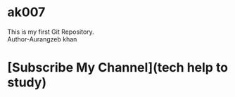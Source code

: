 # ak007
This is my first Git Repository.
<br>
Author-Aurangzeb khan
# [Subscribe My Channel](tech help to study)
